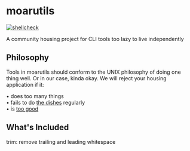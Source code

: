 # moarutils

[![shellcheck](https://github.com/jldugger/moarutils/actions/workflows/main.yml/badge.svg)](https://github.com/jldugger/moarutils/actions/workflows/main.yml)

A community housing project for CLI tools too lazy to live independently

## Philosophy

Tools in moarutils should conform to the UNIX philosophy of doing one thing well. Or in our case, kinda okay.
We will reject your housing application if it:

• does too many things  
• fails to do [the dishes](https://www.shellcheck.net/) regularly  
• is [too good](https://joeyh.name/code/moreutils/)

## What's Included

trim: remove trailing and leading whitespace
